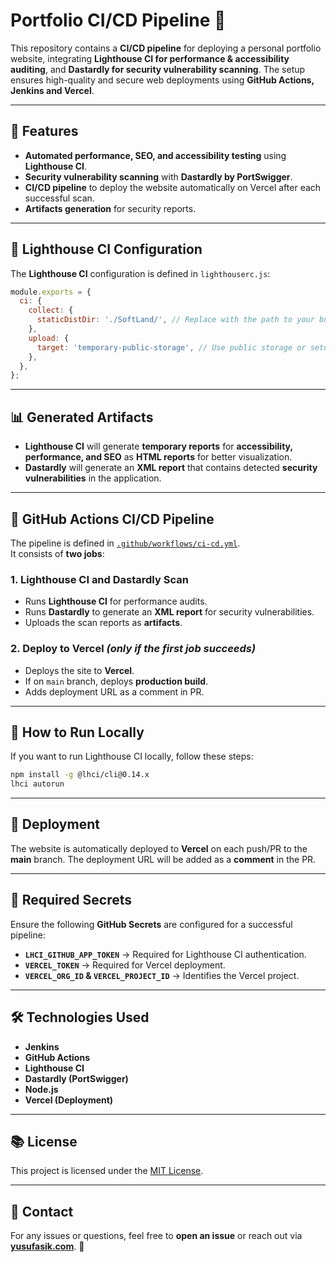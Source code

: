 # Portfolio CI/CD Pipeline 🚀

This repository contains a **CI/CD pipeline** for deploying a personal portfolio website, integrating **Lighthouse CI for performance & accessibility auditing**, and **Dastardly for security vulnerability scanning**. The setup ensures high-quality and secure web deployments using **GitHub Actions, Jenkins and Vercel**.

---

## 🌟 Features
- **Automated performance, SEO, and accessibility testing** using **Lighthouse CI**.
- **Security vulnerability scanning** with **Dastardly by PortSwigger**.
- **CI/CD pipeline** to deploy the website automatically on Vercel after each successful scan.
- **Artifacts generation** for security reports.

---

## 📂 Lighthouse CI Configuration
The **Lighthouse CI** configuration is defined in `lighthouserc.js`:

```js
module.exports = {
  ci: {
    collect: {
      staticDistDir: './SoftLand/', // Replace with the path to your built files or if using Node.js, adjust package.json
    },
    upload: {
      target: 'temporary-public-storage', // Use public storage or setup server
    },
  },
};
```

---

## 📊 Generated Artifacts
- **Lighthouse CI** will generate **temporary reports** for **accessibility, performance, and SEO** as **HTML reports** for better visualization.
- **Dastardly** will generate an **XML report** that contains detected **security vulnerabilities** in the application.

---

## 📄 GitHub Actions CI/CD Pipeline
The pipeline is defined in [`.github/workflows/ci-cd.yml`](https://github.com/bugnificent/ci-cd_test/blob/main/.github/workflows/ci-cd.yml).  
It consists of **two jobs**:

### 1. Lighthouse CI and Dastardly Scan
- Runs **Lighthouse CI** for performance audits.
- Runs **Dastardly** to generate an **XML report** for security vulnerabilities.
- Uploads the scan reports as **artifacts**.

### 2. Deploy to Vercel *(only if the first job succeeds)*
- Deploys the site to **Vercel**.
- If on `main` branch, deploys **production build**.
- Adds deployment URL as a comment in PR.

---

## 🔋 How to Run Locally
If you want to run Lighthouse CI locally, follow these steps:

```bash
npm install -g @lhci/cli@0.14.x
lhci autorun
```

---

## 🚀 Deployment
The website is automatically deployed to **Vercel** on each push/PR to the **main** branch. The deployment URL will be added as a **comment** in the PR.

---

## 🔑 Required Secrets
Ensure the following **GitHub Secrets** are configured for a successful pipeline:
- **`LHCI_GITHUB_APP_TOKEN`** → Required for Lighthouse CI authentication.
- **`VERCEL_TOKEN`** → Required for Vercel deployment.
- **`VERCEL_ORG_ID` & `VERCEL_PROJECT_ID`** → Identifies the Vercel project.

---

## 🛠️ Technologies Used
- **Jenkins**
- **GitHub Actions**
- **Lighthouse CI**
- **Dastardly (PortSwigger)**
- **Node.js**
- **Vercel (Deployment)**

---

## 📚 License
This project is licensed under the [MIT License](LICENSE).

---

## 📩 Contact
For any issues or questions, feel free to **open an issue** or reach out via **[yusufasik.com](https://yusufasik.com/)**. 🚀


